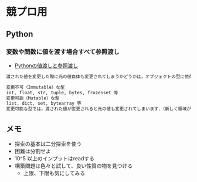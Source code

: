 # 競プロ用

## Python

### 変数や関数に値を渡す場合すべて参照渡し

- [Pythonの値渡しと参照渡し](http://amacbee.hatenablog.com/entry/2016/12/07/004510)

```c.f.txt
渡された値を変更した際に元の値自体も変更されてしまうかどうかは，オブジェクトの型に依存します．

変更不可（Immutable）な型
int, float, str, tuple, bytes, frozenset 等
変更可能（Mutable）な型
list, dict, set, bytearray 等
変更可能な型では，渡された値が変更されると元の値も変更されてしまいます．（新しく領域が確保されません）
```

## メモ

- 探索の基本は二分探索を使う
- 困難は分割せよ
- 10^5 以上のインプットはreadする
- 構築問題は色々と試して、良い性質の物を見つける
  - 上限、下限も気にしてみる
